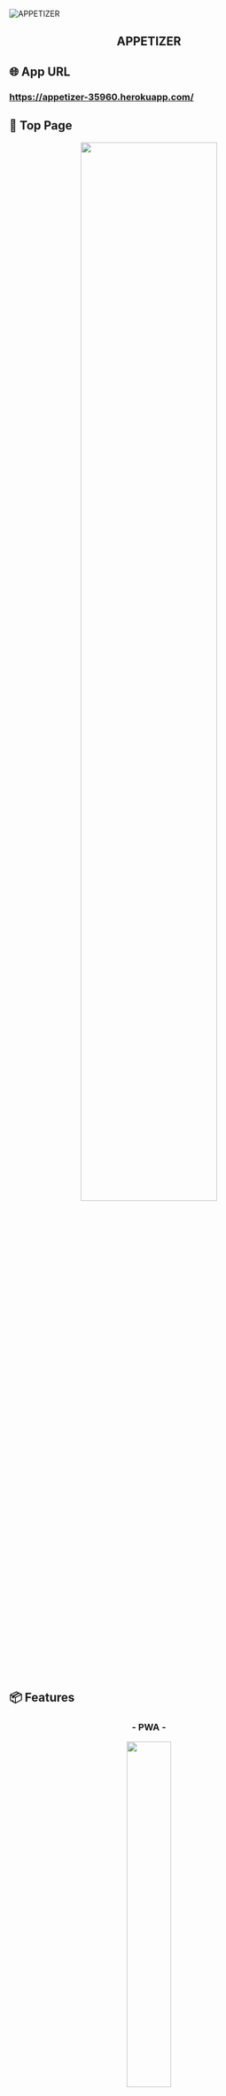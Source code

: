 ![APPETIZER](4de33176222ca1cf04404747984018c1.gif)

<h2 align="center">APPETIZER</h2>

## 🌐 App URL

### **https://appetizer-35960.herokuapp.com/**  

## :art: Top Page

<p align="center">
  <img src="d456357913556b2c10a562d5097cfd2b.jpg" width=70%>  
</p>　

## 📦 Features

<h3 align="center">- PWA -</h3>

<p align="center">
  <img src="topimage7.jpg" width=40%>
</p>

## usersテーブル

| Column             | Type    | Options                   |
| ------------------ | ------- | ------------------------- |
| nickname           | string  | null: false, unique: true |
| email              | string  | null: false, unique: true |
| encrypted_password | string  | null: false               |
| age_id             | integer | null: false               |
| gender_id          | integer | null: false               |
| favorite_liquor_id | integer | null: false               |
